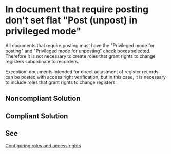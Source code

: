 # In document that require posting don't set flat "Post (unpost) in privileged mode"

All documents that require posting must have the "Privileged mode for posting" 
and "Privileged mode for unposting" check boxes selected. Therefore it is not necessary 
to create roles that grant rights to change registers subordinate to recorders.

Exception: documents intended for direct adjustment of register records can be posted 
with access right verification, but in this case, it is necessary to include roles that 
grant rights to change registers.

## Noncompliant Solution

## Compliant Solution

## See

[Configuring roles and access rights](https://kb.1ci.com/1C_Enterprise_Platform/Guides/Developer_Guides/1C_Enterprise_Development_Standards/Setting_data_access_rights/Configuring_roles_and_access_rights/)